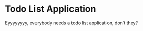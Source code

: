 Todo List Application
=====================

Eyyyyyyyy, everybody needs a todo list application, don't they?
